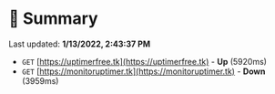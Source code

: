 # 📖 Summary
Last updated: **1/13/2022, 2:43:37 PM**

- `GET` [https://uptimerfree.tk](https://uptimerfree.tk) - **Up** (5920ms)
- `GET` [https://monitoruptimer.tk](https://monitoruptimer.tk) - **Down** (3959ms)

